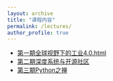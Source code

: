 ```yaml
---
layout: archive
title: "课程内容"
permalink: /lectures/
author_profile: true
---
```


* [第一期全球视野下的工业4.0.html](https://midyouth.github.io/files/2019/session1.html)
* [第二期深度系统与开源社区](https://midyouth.github.io/files/2019/session2.html)
* [第三期Python之禅](https://midyouth.github.io/files/2019/session2.html)
